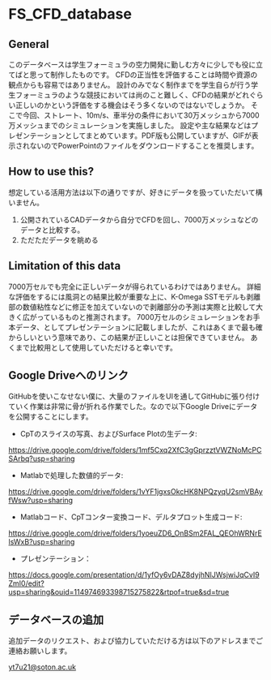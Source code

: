 # FS_CFD_database
## General
このデータベースは学生フォーミュラの空力開発に勤しむ方々に少しでも役に立てばと思って制作したものです。
CFDの正当性を評価することは時間や資源の観点からも容易ではありません。
設計のみでなく制作までを学生自らが行う学生フォーミュラのような競技においては尚のこと難しく、CFDの結果がどれぐらい正しいのかという評価をする機会はそう多くないのではないでしょうか。
そこで今回、ストレート、10m/s、車半分の条件において30万メッシュから7000万メッシュまでのシミュレーションを実施しました。
設定や主な結果などはプレゼンテーションとしてまとめています。PDF版も公開していますが、GIFが表示されないのでPowerPointのファイルをダウンロードすることを推奨します。

## How to use this?
想定している活用方法は以下の通りですが、好きにデータを扱っていただいて構いません。
1. 公開されているCADデータから自分でCFDを回し、7000万メッシュなどのデータと比較する。
2. ただただデータを眺める

## Limitation of this data
7000万セルでも完全に正しいデータが得られているわけではありません。
詳細な評価をするには風洞との結果比較が重要な上に、K-Omega SSTモデルも剥離部の数値粘性などに修正を加えていないので剥離部分の予測は実際と比較して大きく広がっているものと推測されます。
7000万セルのシミュレーションをお手本データ、としてプレゼンテーションに記載しましたが、これはあくまで最も確からしいという意味であり、この結果が正しいことは担保できていません。
あくまで比較用として使用していただけると幸いです。

## Google Driveへのリンク
GitHubを使いこなせない僕に、大量のファイルをUIを通してGitHubに張り付けていく作業は非常に骨が折れる作業でした。なので以下Google Driveにデータを公開することにします。
- CpTのスライスの写真、およびSurface Plotの生データ: 

https://drive.google.com/drive/folders/1mf5Cxq2XfC3gGprzztVWZNoMcPCSArbq?usp=sharing
- Matlabで処理した数値的データ: 

https://drive.google.com/drive/folders/1vYF1jgxsOkcHK8NPQzyqU2smVBAyfWsw?usp=sharing
- Matlabコード、CpTコンター変換コード、デルタプロット生成コード:

https://drive.google.com/drive/folders/1yoeuZD6_OnBSm2FAL_QEOhWRNrElsWxB?usp=sharing
- プレゼンテーション：

https://docs.google.com/presentation/d/1yfOy6vDAZ8dyjhNIJWsjwiJqCvI9ZmI0/edit?usp=sharing&ouid=114974693398715275822&rtpof=true&sd=true

## データベースの追加
追加データのリクエスト、および協力していただける方は以下のアドレスまでご連絡お願いします。

yt7u21@soton.ac.uk
